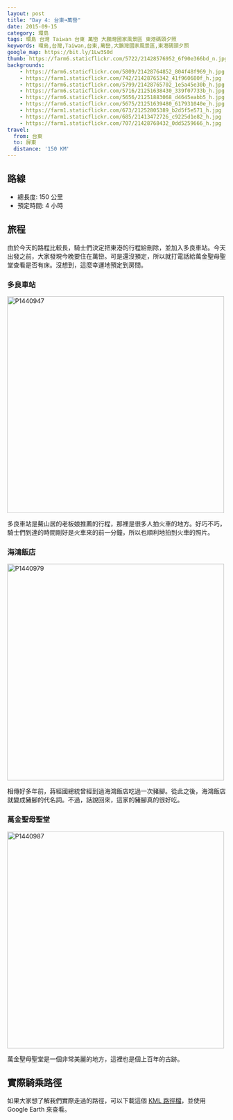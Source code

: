 ```yaml
---
layout: post
title: "Day 4: 台東➟萬巒"
date: 2015-09-15
category: 環島
tags: 環島 台灣 Taiwan 台東 萬巒 大鵬灣國家風景區 東港碼頭夕照
keywords: 環島,台灣,Taiwan,台東,萬巒,大鵬灣國家風景區,東港碼頭夕照
google_map: https://bit.ly/1Lw3S0d
thumb: https://farm6.staticflickr.com/5722/21428576952_6f90e366bd_n.jpg
backgrounds:
    - https://farm6.staticflickr.com/5809/21428764852_804f48f969_h.jpg
    - https://farm1.staticflickr.com/742/21428765342_41f960680f_h.jpg
    - https://farm6.staticflickr.com/5799/21428765702_1e5a45e30b_h.jpg
    - https://farm6.staticflickr.com/5716/21251638430_339f07733b_h.jpg
    - https://farm6.staticflickr.com/5656/21251883068_d4645eabb5_h.jpg
    - https://farm6.staticflickr.com/5675/21251639480_617931040e_h.jpg
    - https://farm1.staticflickr.com/673/21252805389_b2d5f5e571_h.jpg
    - https://farm1.staticflickr.com/685/21413472726_c9225d1e82_h.jpg
    - https://farm1.staticflickr.com/707/21428768432_0dd5259666_h.jpg
travel:
  from: 台東
  to: 屏東
  distance: '150 KM'
---
```


## 路線

- 總長度: 150 公里
- 預定時間: 4 小時

## 旅程

由於今天的路程比較長，騎士們決定把東港的行程給刪除，並加入多良車站。今天出發之前，大家發現今晚要住在萬巒。可是還沒預定，所以就打電話給萬金聖母聖堂查看是否有床。沒想到，這麼幸運地預定到房間。

### 多良車站

<a data-flickr-embed="true"  href="https://www.flickr.com/photos/106069910@N03/21428570672/in/dateposted-public/" title="P1440947"><img src="https://farm6.staticflickr.com/5726/21428570672_53e7cc230c.jpg" width="500" alt="P1440947"></a><script async src="//embedr.flickr.com/assets/client-code.js" charset="utf-8"></script>

多良車站是鰲山居的老板娘推薦的行程，那裡是很多人拍火車的地方。好巧不巧，騎士們到達的時間剛好是火車來的前一分鐘，所以也順利地拍到火車的照片。

### 海鴻飯店

<a data-flickr-embed="true"  href="https://www.flickr.com/photos/106069910@N03/21447986881/in/dateposted-public/" title="P1440979"><img src="https://farm1.staticflickr.com/642/21447986881_6377e35dc0.jpg" width="500" alt="P1440979"></a><script async src="//embedr.flickr.com/assets/client-code.js" charset="utf-8"></script>

相傳好多年前，蔣經國總統曾經到過海鴻飯店吃過一次豬腳。從此之後，海鴻飯店就變成豬腳的代名詞。不過，話說回來，這家的豬腳真的很好吃。

### 萬金聖母聖堂

<a data-flickr-embed="true"  href="https://www.flickr.com/photos/106069910@N03/20816803234/in/dateposted-public/" title="P1440987"><img src="https://farm1.staticflickr.com/631/20816803234_829d9d1ae7.jpg" width="500" alt="P1440987"></a><script async src="//embedr.flickr.com/assets/client-code.js" charset="utf-8"></script>

萬金聖母聖堂是一個非常美麗的地方，這裡也是個上百年的古跡。

## 實際騎乘路徑

如果大家想了解我們實際走過的路徑，可以下載這個 <a href="https://bit.ly/1Lept1w" alt="KML 路徑檔" target="_blank">KML 路徑檔</a>，並使用 Google Earth 來查看。

